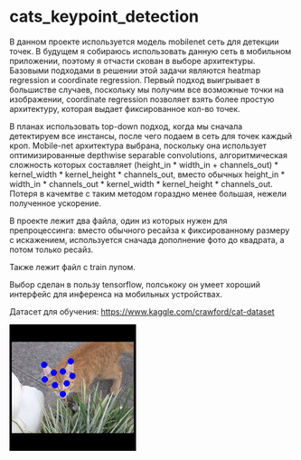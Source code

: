 # cats_keypoint_detection

В данном проекте используется модель mobilenet сеть для детекции точек. В будущем я собираюсь использовать данную сеть в мобильном приложении, поэтому я отчасти скован в выборе архитектуры. Базовыми подходами в решении этой задачи являются heatmap regression и coordinate regression. Первый подход выигрывает в большистве случаев, поскольку мы получим все возможные точки на изображении, coordinate regression позволяет взять более простую архитектуру, которая выдает фиксированное кол-во точек. 

В планах использовать top-down подход, когда мы сначала детектируем все инстансы, после чего подаем в сеть для точек каждый кроп. Mobile-net архитектура выбрана, поскольку она использует оптимизированные depthwise separable convolutions, алгоритмическая сложность которых составляет (height_in * width_in + channels_out) * kernel_width * kernel_height * channels_out, вместо обычных height_in * width_in * channels_out * kernel_width * kernel_height * channels_out. Потеря в качемтве с таким методом гораздно менее большая, нежели полученное ускорение.

В проекте лежит два файла, один из которых нужен для препроцессинга: вместо обычного ресайза к фиксированному размеру с искажением, используется сначада дополнение фото до квадрата, а потом только ресайз.

Также лежит файл с train лупом.

Выбор сделан в пользу tensorflow, полськоку он умеет хороший интерфейс для инференса на мобильных устройствах.

Датасет для обучения: https://www.kaggle.com/crawford/cat-dataset

![Screenshot](index.png)
